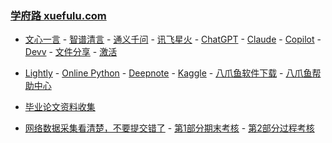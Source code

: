 ### **[学府路 xuefulu.com](http://xuefulu.com/)**

+ [文心一言](https://yiyan.baidu.com/) - [智谱清言](https://chatglm.cn/) - [通义千问](https://tongyi.aliyun.com/qianwen) - [讯飞星火](https://xinghuo.xfyun.cn/desk) - [ChatGPT](https://chat.openai.com/) - [Claude](https://claude.ai/) - [Copilot](https://copilot.microsoft.com) - [Devv](https://devv.ai) - [文件分享](https://wormhole.app) - [激活](https://pan.baidu.com/s/14U3zIG4tG6ZdMBrHaPaLzw?pwd=c65c#list/path=%2FHEU%20KMS%20Activator)

+ [Lightly](https://lightly.teamcode.com/login) - [Online Python](https://www.online-python.com/) - [Deepnote](https://deepnote.com/sign-in) - [Kaggle](https://www.kaggle.com/) - [八爪鱼软件下载](https://www.bazhuayu.com/download/windows) - [八爪鱼帮助中心](https://www.bazhuayu.com/helpcenter)

+ [毕业论文资料收集](https://send2me.cn/b8YG5Ez2/RI-z442A7iRs7A)

+ [网络数据采集看清楚，不要提交错了](http://xuefulu.com/) - [第1部分期末考核](https://send2me.cn/6_rofAHv/Rfqxmqr912aviw) - [第2部分过程考核](https://send2me.cn/d0OmNnHk/T6SCzpxr6_K80g)
